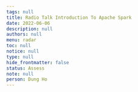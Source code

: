 ```yaml
---
tags: null
title: Radio Talk Introduction To Apache Spark
date: 2022-06-06
description: null
authors: null
menu: radar
toc: null
notice: null
type: null
hide_frontmatter: false
status: Assess
note: null
person: Dung Ho
---
```


